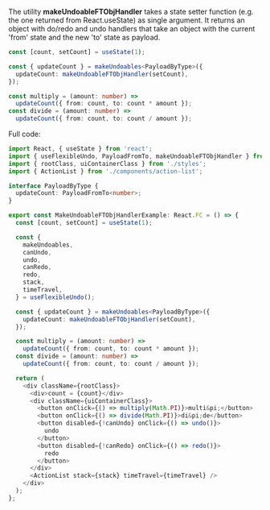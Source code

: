 The utility **makeUndoableFTObjHandler** takes a state setter function (e.g. the one returned from React.useState) as single argument. It returns an object with do/redo and undo handlers that take an object with the current 'from' state and the new 'to' state as payload.

```typescript
const [count, setCount] = useState(1);

const { updateCount } = makeUndoables<PayloadByType>({
  updateCount: makeUndoableFTObjHandler(setCount),
});

const multiply = (amount: number) =>
  updateCount({ from: count, to: count * amount });
const divide = (amount: number) =>
  updateCount({ from: count, to: count / amount });
```

Full code:

```typescript
import React, { useState } from 'react';
import { useFlexibleUndo, PayloadFromTo, makeUndoableFTObjHandler } from '../.';
import { rootClass, uiContainerClass } from './styles';
import { ActionList } from './components/action-list';

interface PayloadByType {
  updateCount: PayloadFromTo<number>;
}

export const MakeUndoableFTObjHandlerExample: React.FC = () => {
  const [count, setCount] = useState(1);

  const {
    makeUndoables,
    canUndo,
    undo,
    canRedo,
    redo,
    stack,
    timeTravel,
  } = useFlexibleUndo();

  const { updateCount } = makeUndoables<PayloadByType>({
    updateCount: makeUndoableFTObjHandler(setCount),
  });

  const multiply = (amount: number) =>
    updateCount({ from: count, to: count * amount });
  const divide = (amount: number) =>
    updateCount({ from: count, to: count / amount });

  return (
    <div className={rootClass}>
      <div>count = {count}</div>
      <div className={uiContainerClass}>
        <button onClick={() => multiply(Math.PI)}>multi&pi;</button>
        <button onClick={() => divide(Math.PI)}>di&pi;de</button>
        <button disabled={!canUndo} onClick={() => undo()}>
          undo
        </button>
        <button disabled={!canRedo} onClick={() => redo()}>
          redo
        </button>
      </div>
      <ActionList stack={stack} timeTravel={timeTravel} />
    </div>
  );
};
```
